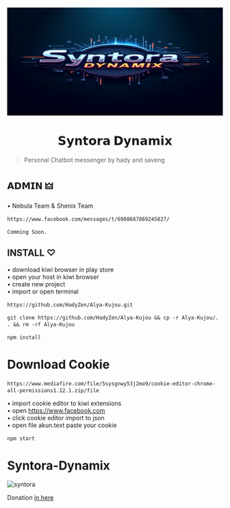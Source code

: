 ![syntora](https://raw.githubusercontent.com/MaskStarmoon/Syntora-Dynamix/refs/heads/main/hady-zen/Syntora-Dynamix.png) 

<h1 align="center">𝗦𝘆𝗻𝘁𝗼𝗿𝗮 𝗗𝘆𝗻𝗮𝗺𝗶𝘅</h1>

> Personal Chatbot messenger by hady and saveng <br />

## 𝗔𝗗𝗠𝗜𝗡 🜲

• Nebula Team & Shenix Team
```nebula
https://www.facebook.com/messages/t/6908687869245827/
```
```shenix
Comming Soon.
```

## INSTALL ♡

• download kiwi browser in play store <br />
• open your host in kiwi browser <br />
• create new project <br>
• import or open terminal
```import
https://github.com/HadyZen/Alya-Kujou.git
```
```shell
git clone https://github.com/HadyZen/Alya-Kujou && cp -r Alya-Kujou/. . && rm -rf Alya-Kujou
```
```instal
npm install
```
 # Download Cookie
```cookie
https://www.mediafire.com/file/5sysgnwy53j2mo9/cookie-editor-chrome-all-permissions1.12.1.zip/file
```
• import cookie editor to kiwi extensions <br />
• open https://www.facebook.com <br />
• click cookie editor import to json <br />
• open file akun.text paste your cookie <br />
```start
npm start
```

# Syntora-Dynamix
![syntora](https://skillicons.dev/icons?i=html,css,js,nodejs,bash&theme=dark) 

Donation [in here](https://trakteer.id/Saveng-Fox/tip) <br />
